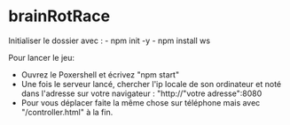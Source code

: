 # brainRotRace

Initialiser le dossier avec :
    - npm init -y
    - npm install ws 

Pour lancer le jeu: 
- Ouvrez le Poxershell et écrivez "npm start"
- Une fois le serveur lancé, chercher l'ip locale de son ordinateur et noté dans l'adresse sur votre navigateur : "http://"votre adresse":8080
- Pour vous déplacer faite la même chose sur téléphone mais avec "/controller.html" à la fin.